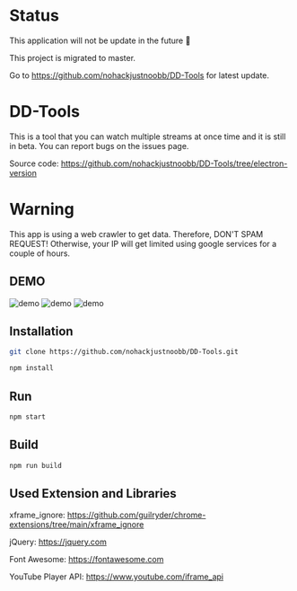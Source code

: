 # Status
This application will not be update in the future 🥲


This project is migrated to master.

Go to https://github.com/nohackjustnoobb/DD-Tools for latest update.

# DD-Tools
This is a tool that you can watch multiple streams at once time and it is still in beta. You can report bugs on the issues page.

Source code: https://github.com/nohackjustnoobb/DD-Tools/tree/electron-version

# Warning
This app is using a web crawler to get data. Therefore, DON'T SPAM REQUEST! Otherwise, your IP will get limited using google services for a couple of hours.

## DEMO
![demo](https://i.imgur.com/5ZbP4SO.png)
![demo](https://i.imgur.com/NSEeGWK.png)
![demo](https://i.imgur.com/x3penuG.png)

## Installation
```bash
git clone https://github.com/nohackjustnoobb/DD-Tools.git
```

```bash
npm install
```

## Run
```bash
npm start
```

## Build
```bash
npm run build
```

## Used Extension and Libraries
xframe_ignore: https://github.com/guilryder/chrome-extensions/tree/main/xframe_ignore

jQuery: https://jquery.com

Font Awesome: https://fontawesome.com

YouTube Player API: https://www.youtube.com/iframe_api
